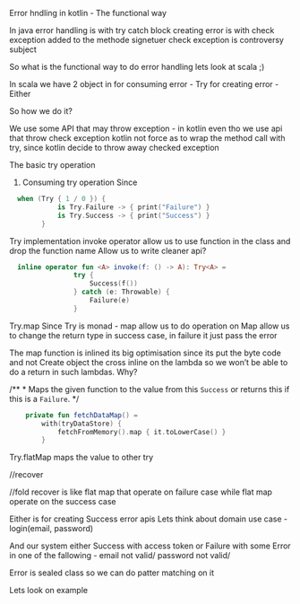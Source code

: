 Error hndling in kotlin - The functional way 

In java error handling is with try catch block 
creating error is with check exception added to the methode signetuer 
check exception is controversy subject 

So what is the functional way to do error handling 
lets look at scala ;)

In scala we have 2 object in 
for consuming error - Try
for creating error - Either 

So how we do it? 

We use some API that may throw exception - in kotlin even tho 
we use api that throw check exception kotlin not force as to wrap the method call 
with try, since kotlin decide to throw away checked exception

The basic try operation 

1. Consuming try operation 
Since 
```kotlin
  when (Try { 1 / 0 }) {
            is Try.Failure -> { print("Failure") }
            is Try.Success -> { print("Success") }
        }
```

Try implementation 
invoke operator allow us to use function in the class and drop 
the function name 
Allow us to write cleaner api? 

```kotlin
  inline operator fun <A> invoke(f: () -> A): Try<A> =
                try {
                    Success(f())
                } catch (e: Throwable) {
                    Failure(e)
                }

```

Try.map
Since Try is monad - map allow us to do operation on 
Map allow us to change the return type in success case, in failure it just pass the error 

The map function is inlined its big optimisation since its put the byte code and not 
Create object 
the cross inline on the lambda so we won’t be able to do a return in such lambdas.
Why? 

   /**
     * Maps the given function to the value from this `Success` or returns this if this is a `Failure`.
     */
```kotlin
    private fun fetchDataMap() =
        with(tryDataStore) {
            fetchFromMemory().map { it.toLowerCase() }
        }
```

Try.flatMap maps the value to other try
 
//recover 

//fold 
recover is like flat map that operate on failure case while flat map operate on the success case 


Either is for creating Success error apis 
Lets think about domain use case - login(email, password)

And our system either Success with access token or Failure with some Error
in one of the fallowing - email not valid/ password not valid/

Error is sealed class so we can do patter matching on it 

Lets look on example 

